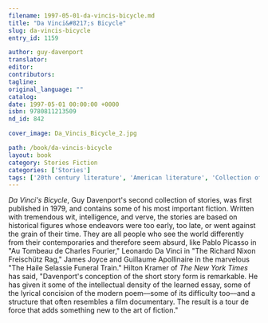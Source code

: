 ```yaml
---
filename: 1997-05-01-da-vincis-bicycle.md
title: "Da Vinci&#8217;s Bicycle"
slug: da-vincis-bicycle
entry_id: 1159

author: guy-davenport
translator: 
editor: 
contributors: 
tagline: 
original_language: ""
catalog: 
date: 1997-05-01 00:00:00 +0000 
isbn: 9780811213509
nd_id: 842

cover_image: Da_Vincis_Bicycle_2.jpg

path: /book/da-vincis-bicycle
layout: book
category: Stories Fiction
categories: ['Stories']
tags: ['20th century literature', 'American literature', 'Collection of stories', 'Historically based fiction', 'Wit']
---
```

*Da Vinci's Bicycle*, Guy Davenport's second collection of stories, was first published in 1979, and contains some of his most important fiction. Written with tremendous wit, intelligence, and verve, the stories are based on historical figures whose endeavors were too early, too late, or went against the grain of their time. They are all people who see the world differently from their contemporaries and therefore seem absurd, like Pablo Picasso in "Au Tombeau de Charles Fourier," Leonardo Da Vinci in "The Richard Nixon Freischütz Rag," James Joyce and Guillaume Apollinaire in the marvelous "The Haile Selassie Funeral Train." Hilton Kramer of *The New York Times* has said, "Davenport's conception of the short story form is remarkable. He has given it some of the intellectual density of the learned essay, some of the lyrical concision of the modern poem––some of its difficulty too––and a structure that often resembles a film documentary. The result is a tour de force that adds something new to the art of fiction."





